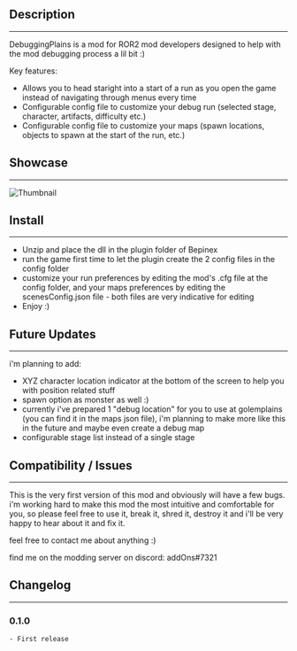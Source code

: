 ## Description
---------------------------
DebuggingPlains is a mod for ROR2 mod developers designed to help with the mod debugging process a lil bit :)

Key features:
- Allows you to head staright into a start of a run as you open the game instead of navigating through menus every time
- Configurable config file to customize your debug run (selected stage, character, artifacts, difficulty etc.)
- Configurable config file to customize your maps (spawn locations, objects to spawn at the start of the run, etc.)

## Showcase
-----------------------------
![Thumbnail](https://link_here)


## Install
-----------------------------
- Unzip and place the dll in the plugin folder of Bepinex
- run the game first time to let the plugin create the 2 config files in the config folder
- customize your run preferences by editing the mod's .cfg file at the config folder, and your maps preferences by editing the scenesConfig.json file - both files are very indicative for editing
- Enjoy :)


## Future Updates
-----------------------------
i'm planning to add:

- XYZ character location indicator at the bottom of the screen to help you with position related stuff
- spawn option as monster as well :)
- currently i've prepared 1 "debug location" for you to use at golemplains (you can find it in the maps json file), i'm planning to make more like this in the future and maybe even create a debug map
- configurable stage list instead of a single stage

## Compatibility / Issues
-----------------------------
This is the very first version of this mod and obviously will have a few bugs. i'm working hard to make this mod the most intuitive and comfortable for you, so please feel free to use it, break it, shred it, destroy it and i'll be very happy to hear about it and fix it.

feel free to contact me about anything :)

find me on the modding server on discord: addOns#7321

## Changelog
-----------------------------
### 0.1.0

```
- First release
```
